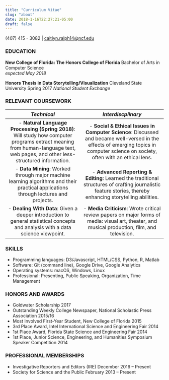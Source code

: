 ```yaml
---
title: "Curriculum Vitae"
slug: "about"
date: 2018-1-16T22:27:21-05:00
draft: false
---
```


(407) 415 - 3082 | caitlyn.ralph14@ncf.edu

### EDUCATION

**New College of Florida: The Honors College of Florida**
Bachelor of Arts in Computer Science  
*expected May 2018*

**Honors Thesis in Data Storytelling/Visualization**
Cleveland State University 	Spring 2017
*National Student Exchange*

### RELEVANT COURSEWORK

| *Technical* | *Interdiscplinary* |
|:-------------:|:-------------:|
| - **Natural Language Processing (Spring 2018)**: Will study how computer programs extract meaning from human-language text, web pages, and other less-structured information. | - **Social & Ethical Issues in Computer Science**: Discussed and became well-versed in the effects of emerging topics in computer science on society, often with an ethical lens. |
| - **Data Mining**: Worked through major machine learning algorithms and their practical applications through lectures and projects. | - **Advanced Reporting & Editing**: Learned the traditional structures of crafting journalistic feature stories, thereby enhancing storytelling abilities. |
| - **Dealing With Data**: Given a deeper introduction to general statistical concepts and analysis with a data science viewpoint. | - **Media Criticism**: Wrote critical review papers on major forms of media: visual art, theater, and musical production, film, and television. |

### SKILLS
* Programming languages: D3/Javascript, HTML/CSS, Python, R, Matlab
* Software: Git (command line), Google Drive, Google Analytics
* Operating systems: macOS, Windows, Linux
* Professional: Presenting, Public Speaking, Organization, Time Management

### HONORS AND AWARDS
* Goldwater Scholarship 	2017
* Outstanding Weekly College Newspaper, National Scholastic Press Association 	2015/16
* Most Involved First-Year Student, New College of Florida	2015
* 3rd Place Award, Intel International Science and Engineering Fair 	2014
* 1st Place Award, Florida State Science and Engineering Fair	2014
* 1st Place, Junior Science, Engineering, and Humanities Symposium Speaker Competition	2014

### PROFESSIONAL MEMBERSHIPS
* Investigative Reporters and Editors (IRE) 	December 2016 – Present
* Society for Science and the Public 	February 2013 – Present
